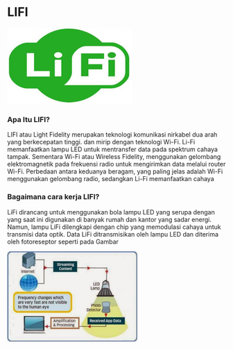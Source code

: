 # LIFI
![Image](lifi1.jpg)

### Apa Itu LIFI? 
   LIFI atau Light Fidelity merupakan teknologi komunikasi nirkabel dua arah yang berkecepatan tinggi. 
dan mirip dengan teknologi Wi-Fi. Li-Fi memanfaatkan lampu LED untuk mentransfer data pada spektrum cahaya tampak. Sementara Wi-Fi atau Wireless Fidelity, menggunakan gelombang elektromagnetik pada frekuensi radio untuk mengirimkan data melalui router Wi-Fi. Perbedaan antara keduanya beragam, yang paling jelas adalah Wi-Fi menggunakan gelombang radio, sedangkan Li-Fi memanfaatkan cahaya

### Bagaimana cara kerja LIFI?

LiFi dirancang untuk menggunakan bola lampu LED yang serupa dengan yang saat ini digunakan di banyak rumah dan kantor yang sadar energi. Namun, lampu LiFi dilengkapi dengan chip yang memodulasi cahaya untuk transmisi data optik. Data LiFi ditransmisikan oleh lampu LED dan diterima oleh fotoreseptor seperti pada Gambar

![Image](carakerja1.png)


